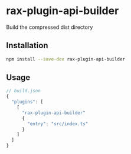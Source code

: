 # rax-plugin-api-builder
Build the compressed dist directory

## Installation

```bash
npm install --save-dev rax-plugin-api-builder
```


## Usage
```javascript
// build.json
{
  "plugins": [
    [
      "rax-plugin-api-builder"
      {
        "entry": "src/index.ts"
      }
    ]
  ]
}

```